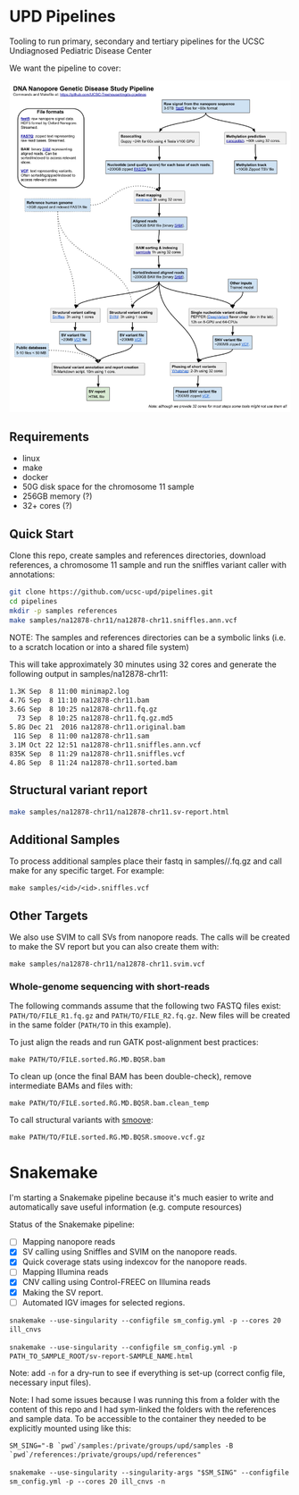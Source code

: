 # UPD Pipelines
Tooling to run primary, secondary and tertiary pipelines for the UCSC Undiagnosed Pediatric Disease Center

We want the pipeline to cover:

![](DNA_Nanopore_Genetic_Disease_Study_Pipeline_diagram.png)

## Requirements
* linux
* make
* docker
* 50G disk space for the chromosome 11 sample
* 256GB memory (?)
* 32+ cores (?)

## Quick Start

Clone this repo, create samples and references directories, download references, a chromosome 11 sample and run the sniffles variant caller with annotations:

```bash
git clone https://github.com/ucsc-upd/pipelines.git
cd pipelines
mkdir -p samples references
make samples/na12878-chr11/na12878-chr11.sniffles.ann.vcf
```

NOTE: The samples and references directories can be a symbolic links (i.e. to a scratch location or into a shared file system)

This will take approximately 30 minutes using 32 cores and generate the following output in samples/na12878-chr11:

```
1.3K Sep  8 11:00 minimap2.log
4.7G Sep  8 11:10 na12878-chr11.bam
3.6G Sep  8 10:25 na12878-chr11.fq.gz
  73 Sep  8 10:25 na12878-chr11.fq.gz.md5
5.8G Dec 21  2016 na12878-chr11.original.bam
 11G Sep  8 11:00 na12878-chr11.sam
3.1M Oct 22 12:51 na12878-chr11.sniffles.ann.vcf
835K Sep  8 11:29 na12878-chr11.sniffles.vcf
4.8G Sep  8 11:24 na12878-chr11.sorted.bam
```

## Structural variant report

```bash
make samples/na12878-chr11/na12878-chr11.sv-report.html
```

## Additional Samples

To process additional samples place their fastq in samples/<id>/<id>.fq.gz and call make for any specific target. For example:

```
make samples/<id>/<id>.sniffles.vcf
```

## Other Targets

We also use SVIM to call SVs from nanopore reads. 
The calls will be created to make the SV report but you can also create them with:

```
make samples/na12878-chr11/na12878-chr11.svim.vcf
```

### Whole-genome sequencing with short-reads

The following commands assume that the following two FASTQ files exist: `PATH/TO/FILE_R1.fq.gz` and `PATH/TO/FILE_R2.fq.gz`.
New files will be created in the same folder (`PATH/TO` in this example).

To just align the reads and run GATK post-alignment best practices:

```
make PATH/TO/FILE.sorted.RG.MD.BQSR.bam
```

To clean up (once the final BAM has been double-check), remove intermediate BAMs and files with:

```
make PATH/TO/FILE.sorted.RG.MD.BQSR.bam.clean_temp
```

To call structural variants with [smoove](https://github.com/brentp/smoove):

```
make PATH/TO/FILE.sorted.RG.MD.BQSR.smoove.vcf.gz
```

# Snakemake

I'm starting a Snakemake pipeline because it's much easier to write and automatically save useful information (e.g. compute resources)

Status of the Snakemake pipeline:
- [ ] Mapping nanopore reads
- [x] SV calling using Sniffles and SVIM on the nanopore reads.
- [x] Quick coverage stats using indexcov for the nanopore reads.
- [ ] Mapping Illumina reads
- [x] CNV calling using Control-FREEC on Illumina reads
- [x] Making the SV report.
- [ ] Automated IGV images for selected regions.

```
snakemake --use-singularity --configfile sm_config.yml -p --cores 20 ill_cnvs

snakemake --use-singularity --configfile sm_config.yml -p PATH_TO_SAMPLE_ROOT/sv-report-SAMPLE_NAME.html
```

Note: add `-n` for a dry-run to see if everything is set-up (correct config file, necessary input files).

Note: I had some issues because I was running this from a folder with the content of this repo and I had sym-linked the folders with the references and sample data.
To be accessible to the container they needed to be explicitly mounted using like this:

```
SM_SING="-B `pwd`/samples:/private/groups/upd/samples -B `pwd`/references:/private/groups/upd/references"

snakemake --use-singularity --singularity-args "$SM_SING" --configfile sm_config.yml -p --cores 20 ill_cnvs -n
```
